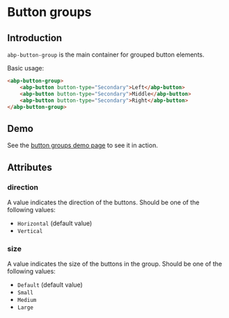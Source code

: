 # Button groups

## Introduction

`abp-button-group` is the main container for grouped button elements.

Basic usage:

````html
<abp-button-group>
    <abp-button button-type="Secondary">Left</abp-button>
    <abp-button button-type="Secondary">Middle</abp-button>
    <abp-button button-type="Secondary">Right</abp-button>
</abp-button-group>
````

## Demo

See the [button groups demo page](https://bootstrap-taghelpers.abp.io/Components/Button-groups) to see it in action.

## Attributes

### direction

A value indicates the direction of the buttons. Should be one of the following values:

* `Horizontal` (default value)
* `Vertical`

### size

A value indicates the size of the buttons in the group. Should be one of the following values:

* `Default` (default value)
* `Small`
* `Medium`
* `Large`
